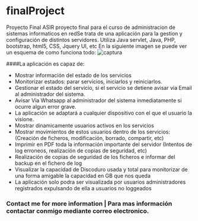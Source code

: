 # finalProject
Proyecto Final ASIR
proyecto final para el curso de administracion de sistemas informaticos en redSe trata de una aplicación para la gestion y configuración de distintos servidores.
Utiliza Java servlet, Java, PHP, bootstrap, html5, CSS, Jquery UI, etc
En la siguiente imagen se puede ver un esquema de como funciona todo:
![captura](https://cloud.githubusercontent.com/assets/8844134/17966739/67758104-6ac3-11e6-8443-5bb54e799ef7.JPG)

####La aplicación es capaz de:

* Mostrar información del estado de los servicios
* Monitorizar estados: parar servicios, iniciarlos y reiniciarlos.
* Gestionar el estado del servicio, si el servicio se detiene avisar via Email al administrador del sistema.
* Avisar Via Whatsapp al administrador del sistema inmediatamente si ocurre algun error grave.
* La aplicación se adaptará a cualquier dispositivo con el que el usuario la visione.
* Mostrar dinamicamente usuarios activos en los servicios
* Mostrar movimientos de estos usuarios dentro de los servicios: (Creación de ficheros, modificación, borrado, compartir, etc)
* Imprimir en PDF toda la información importante del servidor (Intentos de log erroneos, realización de copias de seguridad, etc)
* Realización de copias de seguridad de los ficheros e informar del backup en el fichero de log
* Visualizar la capacidad de Discoduro usada y total para monitorizar de una forma amigable la capacidad en GB que nos queda
* La aplicación solo podra ser visualizada por usuarios administradores registrados expulsando de ella a usuarios no loggeados


### Contact me for more information | Para mas información contactar conmigo mediante correo electronico.
